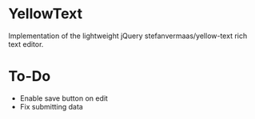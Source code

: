 YellowText
==========

Implementation of the lightweight jQuery stefanvermaas/yellow-text rich text editor.

To-Do
==========

* Enable save button on edit
* Fix submitting data

